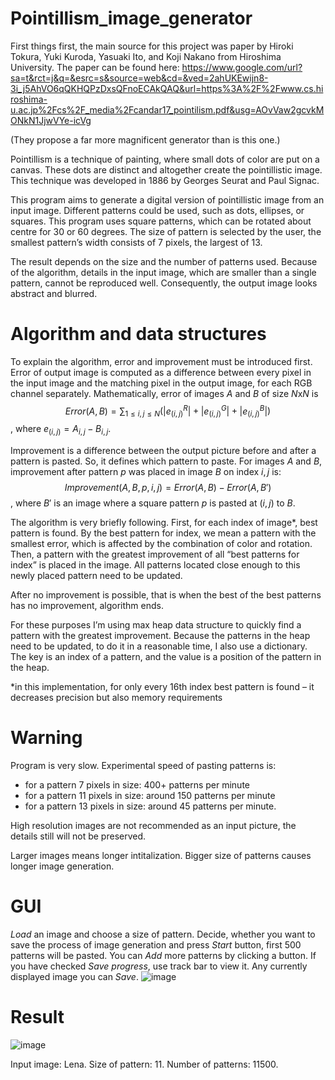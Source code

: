 # Pointillism_image_generator

First things first, the main source for this project was paper by Hiroki Tokura, Yuki Kuroda, Yasuaki Ito, and Koji Nakano from Hiroshima University. The paper can be found here: https://www.google.com/url?sa=t&rct=j&q=&esrc=s&source=web&cd=&ved=2ahUKEwijn8-3i_j5AhVO6qQKHQPzDxsQFnoECAkQAQ&url=https%3A%2F%2Fwww.cs.hiroshima-u.ac.jp%2Fcs%2F_media%2Fcandar17_pointilism.pdf&usg=AOvVaw2gcvkMONkN1JjwVYe-icVg

 (They propose a far more magnificent generator than is this one.)

Pointillism is a technique of painting, where small dots of color are put on a canvas. These dots are distinct and altogether create the pointillistic image. This technique was developed in 1886 by Georges Seurat and Paul Signac.

This program aims to generate a digital version of pointillistic image from an input image. Different patterns could be used, such as dots, ellipses, or squares. This program uses square patterns, which can be rotated about centre for 30 or 60 degrees. The size of pattern is selected by the user, the smallest pattern’s width consists of 7 pixels, the largest of 13. 

The result depends on the size and the number of patterns used. Because of the algorithm, details in the input image, which are smaller than a single pattern, cannot be reproduced well. Consequently, the output image looks abstract and blurred.

# Algorithm and data structures

To explain the algorithm, error and improvement must be introduced first. Error of output image is computed as a difference between every pixel in the input image and the matching pixel in the output image, for each RGB channel separately. Mathematically, error of images $A$ and $B$ of size $N$x$N$ is $$Error(A,B) =  \sum_{1 \leq i, j \leq N} \left( |e^R_{(i,j)}| + |e^G_{(i,j)}| + |e^B_{(i,j)}| \right)$$, where $e_{(i,j)} = A_{i,j} - B_{i,j}$.

Improvement is a difference between the output picture before and after a pattern is pasted. So, it defines which pattern to paste. For images $A$ and $B$, improvement after pattern $p$ was placed in image $B$ on index $i,j$ is: $$Improvement(A, B, p, i, j) = Error(A, B) − Error(A, B′) $$, where $B′$ is an image where a square pattern $p$ is pasted at $(i, j)$ to $B$.

The algorithm is very briefly following. First, for each index of image*, best pattern is found. By the best pattern for index, we mean a pattern with the smallest error, which is affected by the combination of color and rotation. Then, a pattern with the greatest improvement of all “best patterns for index” is placed in the image. All patterns located close enough to this newly placed pattern need to be updated. 

After no improvement is possible, that is when the best of the best patterns has no improvement, algorithm ends. 

For these purposes I’m using max heap data structure to quickly find a pattern with the greatest improvement. Because the patterns in the heap need to be updated, to do it in a reasonable time, I also use a dictionary. The key is an index of a pattern, and the value is a position of the pattern in the heap. 

*in this implementation, for only every 16th index best pattern is found – it decreases precision but also memory requirements

# Warning
Program is very slow. Experimental speed of pasting patterns is:

* for a pattern 7 pixels in size: 400+ patterns per minute
* for a pattern 11 pixels in size: around 150 patterns per minute
* for a pattern 13 pixels in size: around 45 patterns per minute. 

High resolution images are not recommended as an input picture, the details still will not be preserved.

Larger images means longer intitalization. Bigger size of patterns causes longer image generation.
# GUI
$Load$ an image and choose a size of pattern. Decide, whether you want to save the process of image generation and press $Start$ button, first 500 patterns will be pasted. You can $Add$ more patterns by clicking a button. If you have checked $Save$ $progress$, use track bar to view it. Any currently displayed image you can $Save$.
![image](https://user-images.githubusercontent.com/108612296/188353463-a396dbb4-8a7b-48f3-84a9-f5e374ddb221.png)

# Result
![image](https://user-images.githubusercontent.com/108612296/188346127-f31b935a-2269-4758-8476-cf292c58c249.png)

Input image: Lena. Size of pattern: 11. Number of patterns: 11500.
